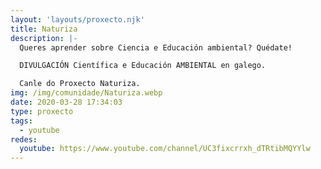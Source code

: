 ```yaml
---
layout: 'layouts/proxecto.njk'
title: Naturiza
description: |-
  Queres aprender sobre Ciencia e Educación ambiental? Quédate!

  DIVULGACIÓN Científica e Educación AMBIENTAL en galego.

  Canle do Proxecto Naturiza.
img: /img/comunidade/Naturiza.webp
date: 2020-03-28 17:34:03
type: proxecto
tags:
  - youtube
redes:
  youtube: https://www.youtube.com/channel/UC3fixcrrxh_dTRtibMQYYlw
---
```

